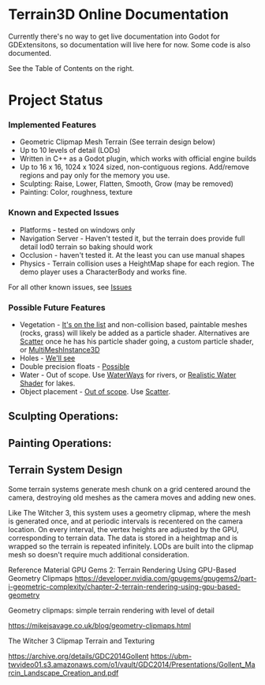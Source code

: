 # Terrain3D Online Documentation

Currently there's no way to get live documentation into Godot for GDExtensitons, so documentation will live here for now. Some code is also documented.

See the Table of Contents on the right.


# Project Status

### Implemented Features

* Geometric Clipmap Mesh Terrain (See terrain design below)
* Up to 10 levels of detail (LODs)
* Written in C++ as a Godot plugin, which works with official engine builds
* Up to 16 x 16, 1024 x 1024 sized, non-contiguous regions. Add/remove regions and pay only for the memory you use.
* Sculpting: Raise, Lower, Flatten, Smooth, Grow (may be removed)
* Painting: Color, roughness, texture


### Known and Expected Issues
* Platforms - tested on windows only
* Navigation Server - Haven't tested it, but the terrain does provide full detail lod0 terrain so baking should work
* Occlusion - haven't tested it. At the least you can use manual shapes
* Physics - Terrain collision uses a HeightMap shape for each region. The demo player uses a CharacterBody and works fine.

For all other known issues, see [Issues](https://github.com/outobugi/GDExtensionTerrain/issues)

### Possible Future Features
* Vegetation - [It's on the list](https://github.com/outobugi/GDExtensionTerrain/issues/43) and non-collision based, paintable meshes (rocks, grass) will likely be added as a particle shader. Alternatives are [Scatter](https://github.com/HungryProton/scatter) once he has his particle shader going, a custom particle shader, or [MultiMeshInstance3D](https://docs.godotengine.org/en/stable/tutorials/3d/using_multi_mesh_instance.html)
* Holes - [We'll see](https://github.com/outobugi/GDExtensionTerrain/issues/60)
* Double precision floats - [Possible](https://github.com/outobugi/GDExtensionTerrain/issues/30)
* Water - Out of scope. Use [WaterWays](https://github.com/Arnklit/Waterways) for rivers, or [Realistic Water Shader](https://godotengine.org/asset-library/asset/343) for lakes.
* Object placement - [Out of scope](https://github.com/outobugi/GDExtensionTerrain/issues/47). Use [Scatter](https://github.com/HungryProton/scatter).

## Sculpting Operations:

## Painting Operations:


## Terrain System Design

Some terrain systems generate mesh chunk on a grid centered around the camera, destroying old meshes as the camera moves and adding new ones.

Like The Witcher 3, this system uses a geometry clipmap, where the mesh is generated once, and at periodic intervals is recentered on the camera location. On every interval, the vertex heights are adjusted by the GPU, corresponding to terrain data. The data is stored in a heightmap and is wrapped so the terrain is repeated infinitely. LODs are built into the clipmap mesh so doesn't require much additional consideration.

Reference Material
GPU Gems 2: Terrain Rendering Using GPU-Based Geometry Clipmaps https://developer.nvidia.com/gpugems/gpugems2/part-i-geometric-complexity/chapter-2-terrain-rendering-using-gpu-based-geometry

Geometry clipmaps: simple terrain rendering with level of detail

https://mikejsavage.co.uk/blog/geometry-clipmaps.html

The Witcher 3 Clipmap Terrain and Texturing

https://archive.org/details/GDC2014Gollent
https://ubm-twvideo01.s3.amazonaws.com/o1/vault/GDC2014/Presentations/Gollent_Marcin_Landscape_Creation_and.pdf
